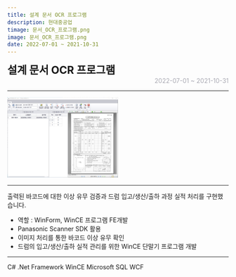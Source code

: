 ```yaml
---
title: 설계 문서 OCR 프로그램
description: 현대중공업
timage: 문서_OCR_프로그램.png
image: 문서_OCR_프로그램.png
date: 2022-07-01 ~ 2021-10-31
---
```


<div style="font-weight: bold; font-size: 1.5rem">설계 문서 OCR 프로그램</div>
<div style="text-align: right; color: #aaaab3">2022-07-01 ~ 2021-10-31</div>

---

<img
    class="hyde page-image"
    src="/assets/images/projects/문서_OCR_프로그램.png"
    alt="{{ page.image | split: '.' | first }}"
    width="50%"
    height="50%"
/>

---

출력된 바코드에 대한 이상 유무 검증과 드럼 입고/생산/출하 과정 실적 처리를 구현했습니다.

- 역할 : WinForm, WinCE 프로그램 FE개발
- Panasonic Scanner SDK 활용
- 이미지 처리를 통한 바코드 이상 유무 확인
- 드럼의 입고/생산/출하 실적 관리를 위한 WinCE 단말기 프로그램 개발

---

<div class="hyde tags skills">
    <a class="hyde tag">C#</a>
    <a class="hyde tag">.Net Framework</a>
    <a class="hyde tag">WinCE</a>
    <a class="hyde tag">Microsoft SQL</a>
    <a class="hyde tag">WCF</a>
</div>
